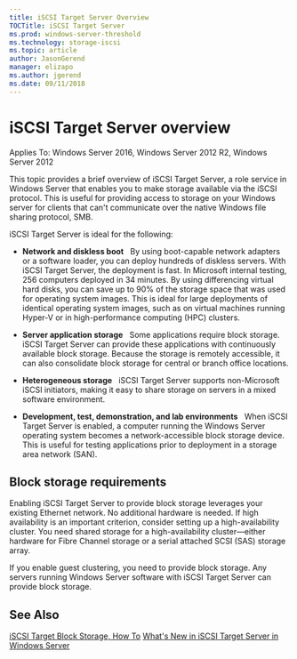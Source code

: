 ```yaml
---
title: iSCSI Target Server Overview
TOCTitle: iSCSI Target Server
ms.prod: windows-server-threshold
ms.technology: storage-iscsi
ms.topic: article
author: JasonGerend
manager: elizapo
ms.author: jgerend
ms.date: 09/11/2018
---
```


# iSCSI Target Server overview

Applies To: Windows Server 2016, Windows Server 2012 R2, Windows Server 2012

This topic provides a brief overview of iSCSI Target Server, a role service in Windows Server that enables you to make storage available via the iSCSI protocol. This is useful for providing access to storage on your Windows server for clients that can't communicate over the native Windows file sharing protocol, SMB.

iSCSI Target Server is ideal for the following:

* **Network and diskless boot**   By using boot-capable network adapters or a software loader, you can deploy hundreds of diskless servers. With iSCSI Target Server, the deployment is fast. In Microsoft internal testing, 256 computers deployed in 34 minutes. By using differencing virtual hard disks, you can save up to 90% of the storage space that was used for operating system images. This is ideal for large deployments of identical operating system images, such as on virtual machines running Hyper-V or in high-performance computing (HPC) clusters.

* **Server application storage**   Some applications require block storage. iSCSI Target Server can provide these applications with continuously available block storage. Because the storage is remotely accessible, it can also consolidate block storage for central or branch office locations.

* **Heterogeneous storage**   iSCSI Target Server supports non-Microsoft iSCSI initiators, making it easy to share storage on servers in a mixed software environment.

* **Development, test, demonstration, and lab environments**   When iSCSI Target Server is enabled, a computer running the Windows Server operating system becomes a network-accessible block storage device. This is useful for testing applications prior to deployment in a storage area network (SAN).

## Block storage requirements

Enabling iSCSI Target Server to provide block storage leverages your existing Ethernet network. No additional hardware is needed. If high availability is an important criterion, consider setting up a high-availability cluster. You need shared storage for a high-availability cluster—either hardware for Fibre Channel storage or a serial attached SCSI (SAS) storage array.

If you enable guest clustering, you need to provide block storage. Any servers running Windows Server software with iSCSI Target Server can provide block storage.

## See Also

[iSCSI Target Block Storage, How To](https://docs.microsoft.com/previous-versions/windows/it-pro/windows-server-2012-R2-and-2012/hh848268(v%3dws.11))  
[What's New in iSCSI Target Server in Windows Server](https://docs.microsoft.com/previous-versions/windows/it-pro/windows-server-2012-R2-and-2012/dn305893(v%3dws.11))

